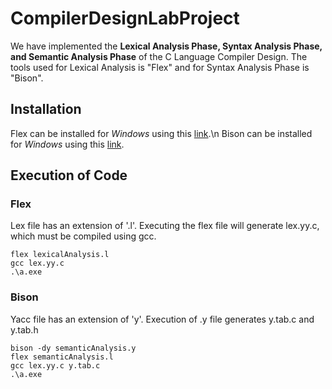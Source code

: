 # CompilerDesignLabProject

We have implemented the **Lexical Analysis Phase, Syntax Analysis Phase, and Semantic Analysis Phase** of the C Language Compiler Design.
The tools used for Lexical Analysis is "Flex" and for Syntax Analysis Phase is "Bison".

## Installation 
Flex can be installed for _Windows_ using this [link](https://gnuwin32.sourceforge.net/packages/flex.htm).\n
Bison can be installed for _Windows_ using this [link](https://gnuwin32.sourceforge.net/packages/bison.htm).

## Execution of Code
### Flex
Lex file has an extension of '.l'. Executing the flex file will generate lex.yy.c, which must be compiled using gcc.
```
flex lexicalAnalysis.l
gcc lex.yy.c
.\a.exe
```
### Bison
Yacc file has an extension of 'y'. Execution of .y file generates y.tab.c and y.tab.h
```
bison -dy semanticAnalysis.y
flex semanticAnalysis.l
gcc lex.yy.c y.tab.c
.\a.exe
```
